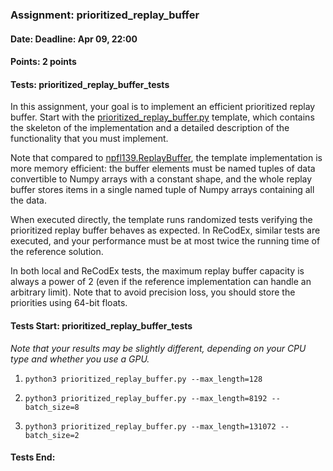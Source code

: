 ### Assignment: prioritized_replay_buffer
#### Date: Deadline: Apr 09, 22:00
#### Points: 2 points
#### Tests: prioritized_replay_buffer_tests

In this assignment, your goal is to implement an efficient prioritized replay
buffer. Start with the
[prioritized_replay_buffer.py](https://github.com/ufal/npfl139/tree/master/labs/05/prioritized_replay_buffer,py)
template, which contains the skeleton of the implementation and a detailed
description of the functionality that you must implement.

Note that compared to
[npfl139.ReplayBuffer](https://github.com/ufal/npfl139/blob/master/labs/npfl139/replay_buffer.py),
the template implementation is more memory efficient: the buffer elements must
be named tuples of data convertible to Numpy arrays with a constant shape,
and the whole replay buffer stores items in a single named tuple of Numpy
arrays containing all the data.

When executed directly, the template runs randomized tests verifying the
prioritized replay buffer behaves as expected. In ReCodEx, similar tests are
executed, and your performance must be at most twice the running time of the
reference solution.

In both local and ReCodEx tests, the maximum replay buffer capacity is always
a power of 2 (even if the reference implementation can handle an arbitrary
limit). Note that to avoid precision loss, you should store the priorities using
64-bit floats.

#### Tests Start: prioritized_replay_buffer_tests
_Note that your results may be slightly different, depending on your CPU type and whether you use a GPU._

1. `python3 prioritized_replay_buffer.py --max_length=128`

2. `python3 prioritized_replay_buffer.py --max_length=8192 --batch_size=8`

3. `python3 prioritized_replay_buffer.py --max_length=131072 --batch_size=2`
#### Tests End:
